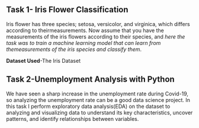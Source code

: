 ## Task 1- Iris Flower Classification
Iris flower has three species; setosa, versicolor, and virginica, which differs according to theirmeasurements. Now assume that you have the measurements of the iris flowers according to
their species, and _here the task was to train a machine learning model that can learn from themeasurements of the iris species and classify them_.

**Dataset Used**-The Iris Dataset

## Task 2-Unemployment Analysis with Python
We have seen a sharp increase in the unemployment rate during Covid-19, so analyzing the unemployment rate can be a good data science project.
In this task I perform exploratory data analysis(EDA) on the dataset to analyzing and visualizing data to understand its key characteristics, uncover patterns, and identify relationships between variables.

